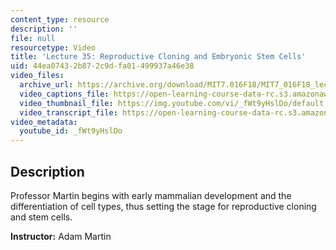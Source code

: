 ```yaml
---
content_type: resource
description: ''
file: null
resourcetype: Video
title: 'Lecture 35: Reproductive Cloning and Embryonic Stem Cells'
uid: 44ea0743-2b87-2c9d-fa01-499937a46e38
video_files:
  archive_url: https://archive.org/download/MIT7.016F18/MIT7_016F18_lec35_300k.mp4
  video_captions_file: https://open-learning-course-data-rc.s3.amazonaws.com/7-016-introductory-biology-fall-2018/13afdb8d89035e2b9847433ce8e012fe_fWt9yHslDo.vtt
  video_thumbnail_file: https://img.youtube.com/vi/_fWt9yHslDo/default.jpg
  video_transcript_file: https://open-learning-course-data-rc.s3.amazonaws.com/7-016-introductory-biology-fall-2018/c11a76b467e0273daf134feedf20d34a_fWt9yHslDo.pdf
video_metadata:
  youtube_id: _fWt9yHslDo
---
```


Description
-----------

Professor Martin begins with early mammalian development and the differentiation of cell types, thus setting the stage for reproductive cloning and stem cells.

**Instructor:** Adam Martin
